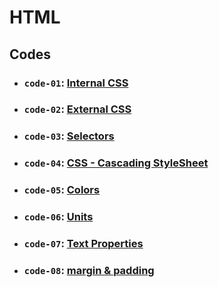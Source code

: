 # HTML

## Codes

- ### `code-01`: [Internal CSS](https://github.com/dev-paulaabro/dev-lectures/tree/main/lecture-02/code-01)
- ### `code-02`: [External CSS](https://github.com/dev-paulaabro/dev-lectures/tree/main/lecture-02/code-02)
- ### `code-03`: [Selectors](https://github.com/dev-paulaabro/dev-lectures/tree/main/lecture-02/code-03)
- ### `code-04`: [CSS - Cascading StyleSheet](https://github.com/dev-paulaabro/dev-lectures/tree/main/lecture-02/code-04)
- ### `code-05`: [Colors](https://github.com/dev-paulaabro/dev-lectures/tree/main/lecture-02/code-05)
- ### `code-06`: [Units](https://github.com/dev-paulaabro/dev-lectures/tree/main/lecture-02/code-06)
- ### `code-07`: [Text Properties](https://github.com/dev-paulaabro/dev-lectures/tree/main/lecture-02/code-07)
- ### `code-08`: [margin & padding](https://github.com/dev-paulaabro/dev-lectures/tree/main/lecture-02/code-08)
